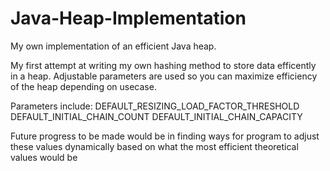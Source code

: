 # Java-Heap-Implementation
My own implementation of an efficient Java heap. 

My first attempt at writing my own hashing method to store data efficently in a heap.
Adjustable parameters are used so you can maximize efficiency of the heap depending on usecase.

Parameters include:
  DEFAULT_RESIZING_LOAD_FACTOR_THRESHOLD
  DEFAULT_INITIAL_CHAIN_COUNT
  DEFAULT_INITIAL_CHAIN_CAPACITY
  
  Future progress to be made would be in finding ways for program to adjust these values dynamically based
  on what the most efficient theoretical values would be
